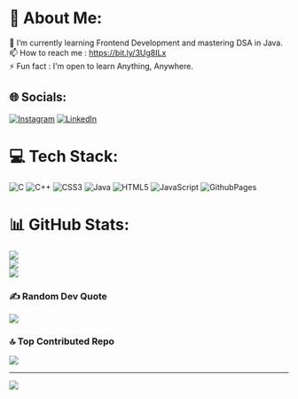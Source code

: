 # 💫 About Me:
🌱 I’m currently learning Frontend Development and mastering DSA in Java.<br>📫 How to reach me : https://bit.ly/3Ug8ILx<br>⚡ Fun fact : I'm open to learn Anything, Anywhere.


## 🌐 Socials:
[![Instagram](https://img.shields.io/badge/Instagram-%23E4405F.svg?logo=Instagram&logoColor=white)](https://instagram.com/rithikkrawat) [![LinkedIn](https://img.shields.io/badge/LinkedIn-%230077B5.svg?logo=linkedin&logoColor=white)](https://linkedin.com/in/https://www.linkedin.com/in/rithikrawat/) 

# 💻 Tech Stack:
![C](https://img.shields.io/badge/c-%2300599C.svg?style=flat&logo=c&logoColor=white) ![C++](https://img.shields.io/badge/c++-%2300599C.svg?style=flat&logo=c%2B%2B&logoColor=white) ![CSS3](https://img.shields.io/badge/css3-%231572B6.svg?style=flat&logo=css3&logoColor=white) ![Java](https://img.shields.io/badge/java-%23ED8B00.svg?style=flat&logo=openjdk&logoColor=white) ![HTML5](https://img.shields.io/badge/html5-%23E34F26.svg?style=flat&logo=html5&logoColor=white) ![JavaScript](https://img.shields.io/badge/javascript-%23323330.svg?style=flat&logo=javascript&logoColor=%23F7DF1E) ![GithubPages](https://img.shields.io/badge/github%20pages-121013?style=flat&logo=github&logoColor=white)
# 📊 GitHub Stats:
![](https://github-readme-stats.vercel.app/api?username=rithikrawat&theme=nightowl&hide_border=false&include_all_commits=false&count_private=false)<br/>
![](https://github-readme-streak-stats.herokuapp.com/?user=rithikrawat&theme=nightowl&hide_border=false)<br/>
![](https://github-readme-stats.vercel.app/api/top-langs/?username=rithikrawat&theme=nightowl&hide_border=false&include_all_commits=false&count_private=false&layout=compact)

### ✍️ Random Dev Quote
![](https://quotes-github-readme.vercel.app/api?type=vetical&theme=radical)

### 🔝 Top Contributed Repo
![](https://github-contributor-stats.vercel.app/api?username=rithikrawat&limit=5&theme=radical&combine_all_yearly_contributions=true)

---
[![](https://visitcount.itsvg.in/api?id=rithikrawat&icon=7&color=1)](https://visitcount.itsvg.in)

<!-- Proudly created with GPRM ( https://gprm.itsvg.in ) -->
